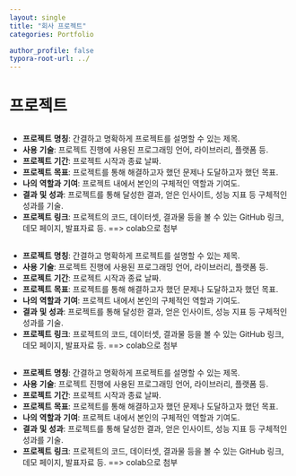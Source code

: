 ```yaml
---
layout: single
title: "회사 프로젝트"
categories: Portfolio

author_profile: false
typora-root-url: ../
---
```

# 프로젝트

## 

- **프로젝트** **명칭**: 간결하고 명확하게 프로젝트를 설명할 수 있는 제목.
- **사용** **기술**: 프로젝트 진행에 사용된 프로그래밍 언어, 라이브러리, 플랫폼 등.
- **프로젝트** **기간**: 프로젝트 시작과 종료 날짜.
- **프로젝트** **목표**: 프로젝트를 통해 해결하고자 했던 문제나 도달하고자 했던 목표.
- **나의** **역할과** **기여**: 프로젝트 내에서 본인의 구체적인 역할과 기여도.
- **결과** **및** **성과**: 프로젝트를 통해 달성한 결과, 얻은 인사이트, 성능 지표 등 구체적인 성과를 기술.
- **프로젝트** **링크**: 프로젝트의 코드, 데이터셋, 결과물 등을 볼 수 있는 GitHub 링크, 데모 페이지, 발표자료 등. ==> colab으로 첨부

## 

- **프로젝트** **명칭**: 간결하고 명확하게 프로젝트를 설명할 수 있는 제목.
- **사용** **기술**: 프로젝트 진행에 사용된 프로그래밍 언어, 라이브러리, 플랫폼 등.
- **프로젝트** **기간**: 프로젝트 시작과 종료 날짜.
- **프로젝트** **목표**: 프로젝트를 통해 해결하고자 했던 문제나 도달하고자 했던 목표.
- **나의** **역할과** **기여**: 프로젝트 내에서 본인의 구체적인 역할과 기여도.
- **결과** **및** **성과**: 프로젝트를 통해 달성한 결과, 얻은 인사이트, 성능 지표 등 구체적인 성과를 기술.
- **프로젝트** **링크**: 프로젝트의 코드, 데이터셋, 결과물 등을 볼 수 있는 GitHub 링크, 데모 페이지, 발표자료 등. ==> colab으로 첨부

## 

- **프로젝트** **명칭**: 간결하고 명확하게 프로젝트를 설명할 수 있는 제목.
- **사용** **기술**: 프로젝트 진행에 사용된 프로그래밍 언어, 라이브러리, 플랫폼 등.
- **프로젝트** **기간**: 프로젝트 시작과 종료 날짜.
- **프로젝트** **목표**: 프로젝트를 통해 해결하고자 했던 문제나 도달하고자 했던 목표.
- **나의** **역할과** **기여**: 프로젝트 내에서 본인의 구체적인 역할과 기여도.
- **결과** **및** **성과**: 프로젝트를 통해 달성한 결과, 얻은 인사이트, 성능 지표 등 구체적인 성과를 기술.
- **프로젝트** **링크**: 프로젝트의 코드, 데이터셋, 결과물 등을 볼 수 있는 GitHub 링크, 데모 페이지, 발표자료 등. ==> colab으로 첨부
